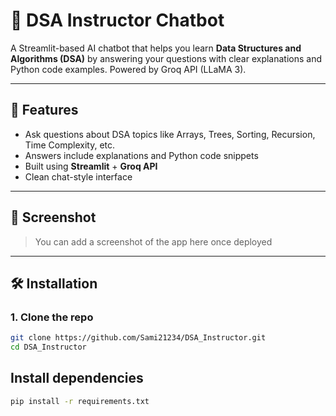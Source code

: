 # 🤖 DSA Instructor Chatbot

A Streamlit-based AI chatbot that helps you learn **Data Structures and Algorithms (DSA)** by answering your questions with clear explanations and Python code examples. Powered by Groq API (LLaMA 3).

---

## 🚀 Features

- Ask questions about DSA topics like Arrays, Trees, Sorting, Recursion, Time Complexity, etc.
- Answers include explanations and Python code snippets
- Built using **Streamlit** + **Groq API**
- Clean chat-style interface

---

## 📸 Screenshot

> You can add a screenshot of the app here once deployed

---

## 🛠️ Installation

### 1. Clone the repo

```bash
git clone https://github.com/Sami21234/DSA_Instructor.git
cd DSA_Instructor
```
## Install dependencies
```bash
pip install -r requirements.txt
```


